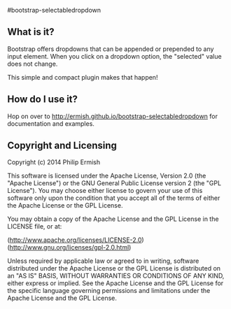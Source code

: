 #bootstrap-selectabledropdown


## What is it?

Bootstrap offers dropdowns that can be appended or prepended to any input element. When you click on a dropdown option, the "selected" value does not change.

This simple and compact plugin makes that happen!

## How do I use it?

Hop on over to http://ermish.github.io/bootstrap-selectabledropdown for documentation and examples.

##  Copyright and Licensing

Copyright (c) 2014 Philip Ermish

This software is licensed under the Apache License, Version 2.0 (the "Apache License") or the GNU General Public License version 2 (the "GPL License"). You may choose either license to govern your use of this software only upon the condition that you accept all of the terms of either the Apache License or the GPL License.

You may obtain a copy of the Apache License and the GPL License in the LICENSE file, or at:

(http://www.apache.org/licenses/LICENSE-2.0)
(http://www.gnu.org/licenses/gpl-2.0.html)

Unless required by applicable law or agreed to in writing, software distributed under the Apache License or the GPL License is distributed on an "AS IS" BASIS, WITHOUT WARRANTIES OR CONDITIONS OF ANY KIND, either express or implied. See the Apache License and the GPL License for the specific language governing permissions and limitations under the Apache License and the GPL License.
